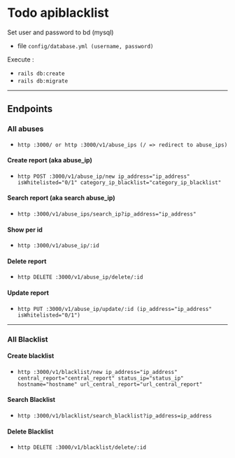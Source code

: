 # Todo apiblacklist

Set user and password to bd (mysql)
- file `config/database.yml (username, password)`

Execute : 
- `rails db:create`
- `rails db:migrate`

***

## Endpoints

### All abuses
* `http :3000/ or http :3000/v1/abuse_ips (/ => redirect to abuse_ips)`

#### Create report (aka abuse_ip)
* `http POST :3000/v1/abuse_ip/new ip_address="ip_address" isWhitelisted="0/1" category_ip_blacklist="category_ip_blacklist"`  

#### Search report (aka search abuse_ip)
* `http :3000/v1/abuse_ips/search_ip?ip_address="ip_address"`

#### Show per id
* `http :3000/v1/abuse_ip/:id`

#### Delete report
* `http DELETE :3000/v1/abuse_ip/delete/:id`

#### Update report
* `http PUT :3000/v1/abuse_ip/update/:id (ip_address="ip_address" isWhitelisted="0/1")`

***

### All Blacklist

#### Create blacklist
* `http :3000/v1/blacklist/new ip_address="ip_address" central_report="central_report" status_ip="status_ip" hostname="hostname" url_central_report="url_central_report"`

#### Search Blacklist
* `http :3000/v1/blacklist/search_blacklist?ip_address=ip_address`

#### Delete Blacklist
* `http DELETE :3000/v1/blacklist/delete/:id`

